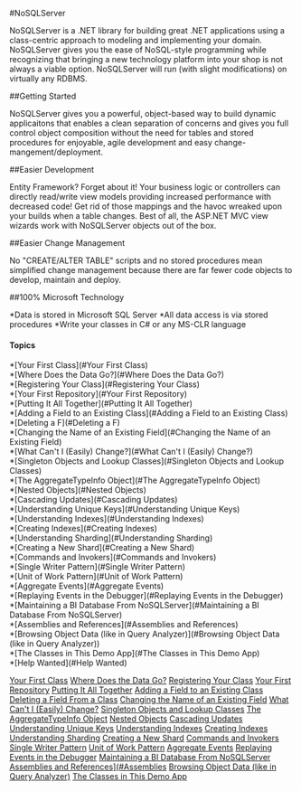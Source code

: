 
#NoSQLServer

NoSQLServer is a .NET library for building great .NET applications using a class-centric approach to modeling and implementing your domain. NoSQLServer gives you the ease of NoSQL-style programming while recognizing that bringing a new technology platform into your shop is not always a viable option. NoSQLServer will run (with slight modifications) on virtually any RDBMS. 

##Getting Started

NoSQLServer gives you a powerful, object-based way to build dynamic applicaitons that enables a clean separation of concerns and gives you full control object composition without the need for tables and stored procedures for enjoyable, agile development and easy change-mangement/deployment.

##Easier Development

Entity Framework? Forget about it! Your business logic or controllers can directly read/write view models providing increased performance with decreased code! Get rid of those mappings and the havoc wreaked upon your builds when a table changes. Best of all, the ASP.NET MVC view wizards work with NoSQLServer objects out of the box.


##Easier Change Management

No "CREATE/ALTER TABLE" scripts and no stored procedures mean simplified change management because there are far fewer code objects to develop, maintain and deploy.

##100% Microsoft Technology

*Data is stored in Microsoft SQL Server 
*All data access is via stored procedures
*Write your classes in C# or any MS-CLR language


#### Topics

*[Your First Class](#Your First Class)<br/>
*[Where Does the Data Go?](#Where Does the Data Go?)<br/>
*[Registering Your Class](#Registering Your Class)<br/>
*[Your First Repository](#Your First Repository)<br/>
*[Putting It All Together](#Putting It All Together)<br/>
*[Adding a Field to an Existing Class](#Adding a Field to an Existing Class)<br/>
*[Deleting a F](#Deleting a F)<br/>
*[Changing the Name of an Existing Field](#Changing the Name of an Existing Field)<br/>
*[What Can't I (Easily) Change?](#What Can't I (Easily) Change?)<br/>
*[Singleton Objects and Lookup Classes](#Singleton Objects and Lookup Classes)<br/>
*[The AggregateTypeInfo Object](#The AggregateTypeInfo Object)<br/>
*[Nested Objects](#Nested Objects)<br/>
*[Cascading Updates](#Cascading Updates)<br/>
*[Understanding Unique Keys](#Understanding Unique Keys)<br/>
*[Understanding Indexes](#Understanding Indexes)<br/>
*[Creating Indexes](#Creating Indexes)<br/>
*[Understanding Sharding](#Understanding Sharding)<br/>
*[Creating a New Shard](#Creating a New Shard)<br/>
*[Commands and Invokers](#Commands and Invokers)<br/>
*[Single Writer Pattern](#Single Writer Pattern)<br/>
*[Unit of Work Pattern](#Unit of Work Pattern)<br/>
*[Aggregate Events](#Aggregate Events)<br/>
*[Replaying Events in the Debugger](#Replaying Events in the Debugger)<br/>
*[Maintaining a BI Database From NoSQLServer](#Maintaining a BI Database From NoSQLServer)<br/>
*[Assemblies and References](#Assemblies and References)<br/>
*[Browsing Object Data (like in Query Analyzer)](#Browsing Object Data (like in Query Analyzer))<br/>
*[The Classes in This Demo App](#The Classes in This Demo App)<br/>
*[Help Wanted](#Help Wanted)<br/>



 
<a href="Your First Class">Your First Class</a>
<a href="Where Does the Data Go?">Where Does the Data Go?</a>
<a href="Registering Your Class">Registering Your Class</a>
<a href="Your First Repository">Your First Repository</a>
<a href="Putting It All Together">Putting It All Together</a>
<a href="Adding a Field to an Existing Class">Adding a Field to an Existing Class</a>
<a href="Deleting a Field From a Class">Deleting a Field From a Class</a>
<a href="Changing the Name of an Existing Field">Changing the Name of an Existing Field</a>
<a href="What Can't I (Easily) Change?">What Can't I (Easily) Change?</a>
<a href="Singleton Objects and Lookup Classes">Singleton Objects and Lookup Classes</a>
<a href="The AggregateTypeInfo Object">The AggregateTypeInfo Object</a>
<a href="Nested Objects">Nested Objects</a>
<a href="Cascading Updates">Cascading Updates</a>
<a href="Understanding Unique Keys">Understanding Unique Keys</a>
<a href="Understanding Indexes">Understanding Indexes</a>
<a href="Creating Indexes">Creating Indexes</a>
<a href="Understanding Sharding">Understanding Sharding</a>
<a href="Creating a New Shard">Creating a New Shard</a>
<a href="Commands and Invokers">Commands and Invokers</a>
<a href="Single Writer Pattern">Single Writer Pattern</a>
<a href="Unit of Work Pattern">Unit of Work Pattern</a>
<a href="Aggregate Events">Aggregate Events</a>
<a href="Replaying Events in the Debugger">Replaying Events in the Debugger</a>
<a href="Maintaining a BI Database From NoSQLServer">Maintaining a BI Database From NoSQLServer</a>
<a href="Assemblies and References](#Assemblies">Assemblies and References](#Assemblies</a>
<a href="Browsing Object Data (like in Query Analyzer)">Browsing Object Data (like in Query Analyzer)</a>
<a href="The Classes in This Demo App">The Classes in This Demo App</a>






